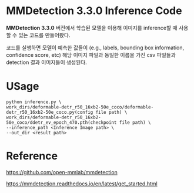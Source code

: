 # MMDetection 3.3.0 Inference Code

**MMDetection 3.3.0** 버전에서 학습된 모델을 이용해 이미지를 inference할 때 사용할 수 있는 코드를 만들어봤다.

코드를 실행하면 모델이 예측한 값들이 (e.g., labels, bounding box information, confidence score, etc) 해당 이미지 파일과 동일한 이름을 가진 csv 파일들과 detection 결과 이미지들이 생성된다.

# USage

```
python inference.py \
work_dirs/deformable-detr_r50_16xb2-50e_coco/deformable-detr_r50_16xb2-50e_coco.py(config file path) \
work_dirs/deformable-detr_r50_16xb2-50e_coco/ddetr_ev_epoch_470.pth(checkpoint file path) \
--inference_path <Inference Image path> \
--out_dir <result path>
```

# Reference
https://github.com/open-mmlab/mmdetection

https://mmdetection.readthedocs.io/en/latest/get_started.html
